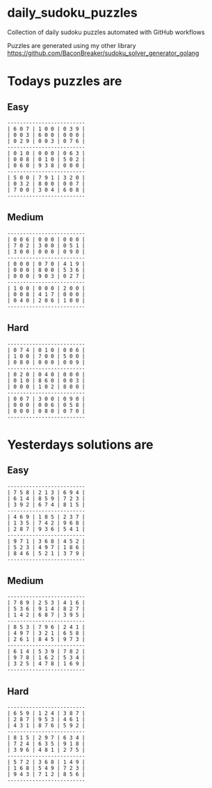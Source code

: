 
# daily_sudoku_puzzles 

Collection of daily sudoku puzzles automated with GitHub workflows 

Puzzles are generated using my other library https://github.com/BaconBreaker/sudoku_solver_generator_golang 
 

# Todays puzzles are 

## Easy 

```
-------------------------
| 6 0 7 | 1 0 0 | 0 3 9 | 
| 0 0 3 | 6 0 0 | 0 0 0 | 
| 0 2 9 | 0 0 3 | 0 7 6 | 
-------------------------
| 0 1 0 | 0 0 0 | 0 6 3 | 
| 0 0 8 | 0 1 0 | 5 0 2 | 
| 0 6 0 | 9 3 8 | 0 0 0 | 
-------------------------
| 5 0 0 | 7 9 1 | 3 2 0 | 
| 0 3 2 | 8 0 0 | 0 0 7 | 
| 7 0 0 | 3 0 4 | 6 0 8 | 
-------------------------
```
## Medium 

```
-------------------------
| 0 0 6 | 0 0 0 | 0 0 0 | 
| 7 0 2 | 3 0 0 | 0 5 1 | 
| 3 0 0 | 0 0 0 | 0 9 0 | 
-------------------------
| 0 0 0 | 0 7 0 | 4 1 9 | 
| 0 0 0 | 8 0 0 | 5 3 6 | 
| 0 0 0 | 9 0 3 | 0 2 7 | 
-------------------------
| 1 0 0 | 0 0 0 | 2 0 0 | 
| 0 0 8 | 4 1 7 | 0 0 0 | 
| 0 4 0 | 2 0 6 | 1 0 0 | 
-------------------------
```
## Hard 

```
-------------------------
| 0 7 4 | 0 1 0 | 0 0 6 | 
| 1 0 0 | 7 0 0 | 5 0 0 | 
| 0 8 0 | 0 0 0 | 0 0 9 | 
-------------------------
| 0 2 0 | 0 4 0 | 0 0 0 | 
| 0 1 0 | 8 6 0 | 0 0 3 | 
| 0 0 0 | 1 0 2 | 8 0 0 | 
-------------------------
| 0 0 7 | 3 0 0 | 0 9 0 | 
| 0 0 0 | 0 0 6 | 0 5 8 | 
| 0 0 0 | 0 8 0 | 0 7 0 | 
-------------------------
```
# Yesterdays solutions are 

## Easy 

```
-------------------------
| 7 5 8 | 2 1 3 | 6 9 4 | 
| 6 1 4 | 8 5 9 | 7 2 3 | 
| 3 9 2 | 6 7 4 | 8 1 5 | 
-------------------------
| 4 6 9 | 1 8 5 | 2 3 7 | 
| 1 3 5 | 7 4 2 | 9 6 8 | 
| 2 8 7 | 9 3 6 | 5 4 1 | 
-------------------------
| 9 7 1 | 3 6 8 | 4 5 2 | 
| 5 2 3 | 4 9 7 | 1 8 6 | 
| 8 4 6 | 5 2 1 | 3 7 9 | 
-------------------------
```
## Medium 

```
-------------------------
| 7 8 9 | 2 5 3 | 4 1 6 | 
| 5 3 6 | 9 1 4 | 8 2 7 | 
| 1 4 2 | 6 8 7 | 3 9 5 | 
-------------------------
| 8 5 3 | 7 9 6 | 2 4 1 | 
| 4 9 7 | 3 2 1 | 6 5 8 | 
| 2 6 1 | 8 4 5 | 9 7 3 | 
-------------------------
| 6 1 4 | 5 3 9 | 7 8 2 | 
| 9 7 8 | 1 6 2 | 5 3 4 | 
| 3 2 5 | 4 7 8 | 1 6 9 | 
-------------------------
```
## Hard 

```
-------------------------
| 6 5 9 | 1 2 4 | 3 8 7 | 
| 2 8 7 | 9 5 3 | 4 6 1 | 
| 4 3 1 | 8 7 6 | 5 9 2 | 
-------------------------
| 8 1 5 | 2 9 7 | 6 3 4 | 
| 7 2 4 | 6 3 5 | 9 1 8 | 
| 3 9 6 | 4 8 1 | 2 7 5 | 
-------------------------
| 5 7 2 | 3 6 8 | 1 4 9 | 
| 1 6 8 | 5 4 9 | 7 2 3 | 
| 9 4 3 | 7 1 2 | 8 5 6 | 
-------------------------
```
